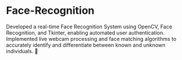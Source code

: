 # Face-Recognition

Developed a real-time Face Recognition System using OpenCV, Face Recognition, and Tkinter, enabling automated user authentication.
Implemented live webcam processing and face matching algorithms to accurately identify and differentiate between known and unknown individuals.
🚀
